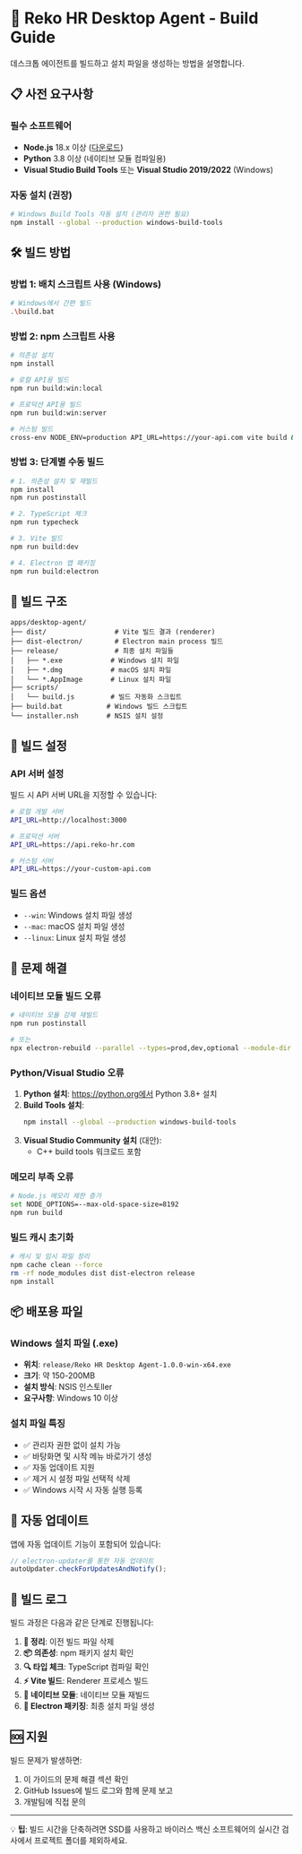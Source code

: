 # 🚀 Reko HR Desktop Agent - Build Guide

데스크톱 에이전트를 빌드하고 설치 파일을 생성하는 방법을 설명합니다.

## 📋 사전 요구사항

### 필수 소프트웨어
- **Node.js** 18.x 이상 ([다운로드](https://nodejs.org/))
- **Python** 3.8 이상 (네이티브 모듈 컴파일용)
- **Visual Studio Build Tools** 또는 **Visual Studio 2019/2022** (Windows)

### 자동 설치 (권장)
```bash
# Windows Build Tools 자동 설치 (관리자 권한 필요)
npm install --global --production windows-build-tools
```

## 🛠️ 빌드 방법

### 방법 1: 배치 스크립트 사용 (Windows)
```bash
# Windows에서 간편 빌드
.\build.bat
```

### 방법 2: npm 스크립트 사용
```bash
# 의존성 설치
npm install

# 로컬 API용 빌드
npm run build:win:local

# 프로덕션 API용 빌드  
npm run build:win:server

# 커스텀 빌드
cross-env NODE_ENV=production API_URL=https://your-api.com vite build && electron-builder --win --x64
```

### 방법 3: 단계별 수동 빌드
```bash
# 1. 의존성 설치 및 재빌드
npm install
npm run postinstall

# 2. TypeScript 체크
npm run typecheck

# 3. Vite 빌드
npm run build:dev

# 4. Electron 앱 패키징
npm run build:electron
```

## 📁 빌드 구조

```
apps/desktop-agent/
├── dist/                 # Vite 빌드 결과 (renderer)
├── dist-electron/        # Electron main process 빌드
├── release/              # 최종 설치 파일들
│   ├── *.exe            # Windows 설치 파일
│   ├── *.dmg            # macOS 설치 파일
│   └── *.AppImage       # Linux 설치 파일
├── scripts/
│   └── build.js         # 빌드 자동화 스크립트
├── build.bat           # Windows 빌드 스크립트
└── installer.nsh       # NSIS 설치 설정
```

## 🔧 빌드 설정

### API 서버 설정
빌드 시 API 서버 URL을 지정할 수 있습니다:

```bash
# 로컬 개발 서버
API_URL=http://localhost:3000

# 프로덕션 서버  
API_URL=https://api.reko-hr.com

# 커스텀 서버
API_URL=https://your-custom-api.com
```

### 빌드 옵션
- `--win`: Windows 설치 파일 생성
- `--mac`: macOS 설치 파일 생성  
- `--linux`: Linux 설치 파일 생성

## 🐛 문제 해결

### 네이티브 모듈 빌드 오류
```bash
# 네이티브 모듈 강제 재빌드
npm run postinstall

# 또는
npx electron-rebuild --parallel --types=prod,dev,optional --module-dir .
```

### Python/Visual Studio 오류
1. **Python 설치**: https://python.org에서 Python 3.8+ 설치
2. **Build Tools 설치**:
   ```bash
   npm install --global --production windows-build-tools
   ```
3. **Visual Studio Community 설치** (대안):
   - C++ build tools 워크로드 포함

### 메모리 부족 오류
```bash
# Node.js 메모리 제한 증가
set NODE_OPTIONS=--max-old-space-size=8192
npm run build
```

### 빌드 캐시 초기화
```bash
# 캐시 및 임시 파일 정리
npm cache clean --force
rm -rf node_modules dist dist-electron release
npm install
```

## 📦 배포용 파일

### Windows 설치 파일 (.exe)
- **위치**: `release/Reko HR Desktop Agent-1.0.0-win-x64.exe`
- **크기**: 약 150-200MB
- **설치 방식**: NSIS 인스토ller
- **요구사항**: Windows 10 이상

### 설치 파일 특징
- ✅ 관리자 권한 없이 설치 가능
- ✅ 바탕화면 및 시작 메뉴 바로가기 생성
- ✅ 자동 업데이트 지원
- ✅ 제거 시 설정 파일 선택적 삭제
- ✅ Windows 시작 시 자동 실행 등록

## 🔄 자동 업데이트

앱에 자동 업데이트 기능이 포함되어 있습니다:

```javascript
// electron-updater를 통한 자동 업데이트
autoUpdater.checkForUpdatesAndNotify();
```

## 📝 빌드 로그

빌드 과정은 다음과 같은 단계로 진행됩니다:

1. **🧹 정리**: 이전 빌드 파일 삭제
2. **📦 의존성**: npm 패키지 설치 확인
3. **🔍 타입 체크**: TypeScript 컴파일 확인
4. **⚡ Vite 빌드**: Renderer 프로세스 빌드
5. **🔧 네이티브 모듈**: 네이티브 모듈 재빌드
6. **📱 Electron 패키징**: 최종 설치 파일 생성

## 🆘 지원

빌드 문제가 발생하면:
1. 이 가이드의 문제 해결 섹션 확인
2. GitHub Issues에 빌드 로그와 함께 문제 보고
3. 개발팀에 직접 문의

---

💡 **팁**: 빌드 시간을 단축하려면 SSD를 사용하고 바이러스 백신 소프트웨어의 실시간 검사에서 프로젝트 폴더를 제외하세요.